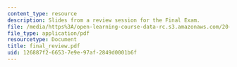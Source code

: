 ```yaml
---
content_type: resource
description: Slides from a review session for the Final Exam.
file: /media/https%3A/open-learning-course-data-rc.s3.amazonaws.com/20-106j-systems-microbiology-fall-2006/126887f266537e9e97af2849d0001b6f_final_review.pdf
file_type: application/pdf
resourcetype: Document
title: final_review.pdf
uid: 126887f2-6653-7e9e-97af-2849d0001b6f
---
```

